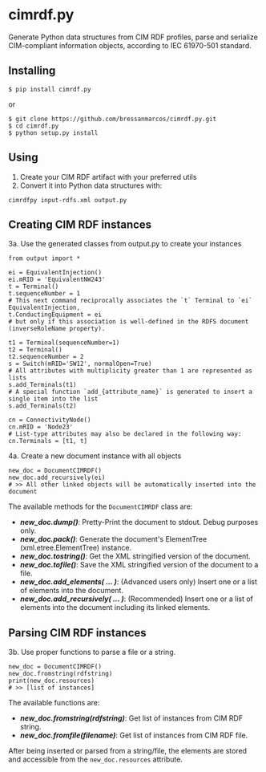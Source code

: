 # cimrdf.py
Generate Python data structures from CIM RDF profiles, parse and serialize CIM-compliant information objects, according to IEC 61970-501 standard.

## Installing

``` bash:
$ pip install cimrdf.py
```
or
``` bash:
$ git clone https://github.com/bressanmarcos/cimrdf.py.git
$ cd cimrdf.py
$ python setup.py install 
```

## Using
1. Create your CIM RDF artifact with your preferred utils
2. Convert it into Python data structures with:
```
cimrdfpy input-rdfs.xml output.py
```

## Creating CIM RDF instances
3a. Use the generated classes from output.py to create your instances
```
from output import *

ei = EquivalentInjection()
ei.mRID = 'EquivalentNW243'
t = Terminal()
t.sequenceNumber = 1
# This next command reciprocally associates the `t` Terminal to `ei` EquivalentInjection,
t.ConductingEquipment = ei
# but only if this association is well-defined in the RDFS document (inverseRoleName property).

t1 = Terminal(sequenceNumber=1)
t2 = Terminal()
t2.sequenceNumber = 2
s = Switch(mRID='SW12', normalOpen=True)
# All attributes with multiplicity greater than 1 are represented as lists
s.add_Terminals(t1)
# A special function `add_{attribute_name}` is generated to insert a single item into the list
s.add_Terminals(t2)

cn = ConnectivityNode()
cn.mRID = 'Node23'
# List-type attributes may also be declared in the following way:
cn.Terminals = [t1, t] 
```

4a. Create a new document instance with all objects
```
new_doc = DocumentCIMRDF()
new_doc.add_recursively(ei)
# >> All other linked objects will be automatically inserted into the document
```
The available methods for the `DocumentCIMRDF` class are:
  * ***new_doc.dump()***: Pretty-Print the document to stdout. Debug purposes only.
  * ***new_doc.pack()***: Generate the document's ElementTree (xml.etree.ElementTree) instance.
  * ***new_doc.tostring()***: Get the XML stringified version of the document.
  * ***new_doc.tofile()***: Save the XML stringified version of the document to a file.
  * ***new_doc.add_elements( ... )***: (Advanced users only) Insert one or a list of elements into the document.
  * ***new_doc.add_recursively( ... )***: (Recommended) Insert one or a list of elements into the document including its linked elements.
  
## Parsing CIM RDF instances
3b. Use proper functions to parse a file or a string.
```
new_doc = DocumentCIMRDF()
new_doc.fromstring(rdfstring)
print(new_doc.resources)
# >> [list of instances]
```
The available functions are:
  * ***new_doc.fromstring(rdfstring)***: Get list of instances from CIM RDF string.
  * ***new_doc.fromfile(filename)***: Get list of instances from CIM RDF file.

After being inserted or parsed from a string/file, the elements are stored and accessible from the `new_doc.resources` attribute.
